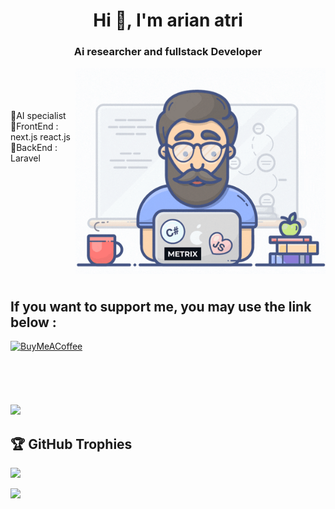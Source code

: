<h1 align="center">Hi 👋, I'm arian atri</h1>
<h3 align="center">Ai researcher and fullstack Developer </h3>
<img align="right" alt="Coding" width="400" src="https://raw.githubusercontent.com/arianatri/arianatri/main/animated.gif">
<br><br><br>
<br>🔹AI specialist <br>🔹FrontEnd : next.js react.js <br>🔹BackEnd : Laravel <br><br> 
<br><br><br><br><br><br><br><br><br><br>

## If you want to support me, you may use the link below :
 
 [![BuyMeACoffee](https://img.shields.io/badge/Buy%20Me%20a%20Coffee-ffdd00?style=for-the-badge&logo=buy-me-a-coffee&logoColor=black)](https://buymeacoffee.com/arianatri) 
<br>
<br><br><br><br><br>
![](https://github-readme-stats.vercel.app/api/top-langs/?username=arianatri&theme=react&hide_border=false&include_all_commits=true&count_private=true&layout=compact)

## 🏆 GitHub Trophies
![](https://github-profile-trophy.vercel.app/?username=arianatri&theme=algolia&no-frame=true&no-bg=false&margin-w=10)

[![](https://visitcount.itsvg.in/api?id=arianatri&icon=0&color=3)](https://visitcount.itsvg.in)



